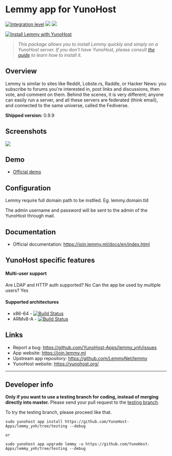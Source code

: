 

# Lemmy app for YunoHost

[![Integration level](https://dash.yunohost.org/integration/lemmy.svg)](https://dash.yunohost.org/appci/app/lemmy) ![](https://ci-apps.yunohost.org/ci/badges/lemmy.status.svg) ![](https://ci-apps.yunohost.org/ci/badges/lemmy.maintain.svg)

[![Install Lemmy with YunoHost](https://install-app.yunohost.org/install-with-yunohost.svg)](https://install-app.yunohost.org/?app=lemmy)


> *This package allows you to install Lemmy quickly and simply on a YunoHost server.
If you don't have YunoHost, please consult [the guide](https://yunohost.org/#/install) to learn how to install it.*

## Overview
Lemmy is similar to sites like Reddit, Lobste.rs, Raddle, or Hacker News: you subscribe to forums you're interested in, post links and discussions, then vote, and comment on them. Behind the scenes, it is very different; anyone can easily run a server, and all these servers are federated (think email), and connected to the same universe, called the Fediverse.

**Shipped version:** 0.9.9

## Screenshots

![](https://raw.githubusercontent.com/LemmyNet/joinlemmy-site/main/static/images/main_img.webp)

## Demo

* [Official demo](https://join.lemmy.ml/join/)

## Configuration

Lemmy require full domain path to be instlled. Eg. lemmy.domain.tld

The admin username and password will be sent to the admin of the YunoHost through mail.

## Documentation

 * Official documentation: https://join.lemmy.ml/docs/en/index.html


## YunoHost specific features

#### Multi-user support

Are LDAP and HTTP auth supported? No
Can the app be used by multiple users? Yes

#### Supported architectures

* x86-64 - [![Build Status](https://ci-apps.yunohost.org/ci/logs/lemmy%20%28Apps%29.svg)](https://ci-apps.yunohost.org/ci/apps/lemmy/)
* ARMv8-A - [![Build Status](https://ci-apps-arm.yunohost.org/ci/logs/lemmy%20%28Apps%29.svg)](https://ci-apps-arm.yunohost.org/ci/apps/lemmy/)

## Links

 * Report a bug: https://github.com/YunoHost-Apps/lemmy_ynh/issues
 * App website: https://join.lemmy.ml
 * Upstream app repository: https://github.com/LemmyNet/lemmy
 * YunoHost website: https://yunohost.org/

---

## Developer info

**Only if you want to use a testing branch for coding, instead of merging directly into master.**
Please send your pull request to the [testing branch](https://github.com/YunoHost-Apps/lemmy_ynh/tree/testing).

To try the testing branch, please proceed like that.
```
sudo yunohost app install https://github.com/YunoHost-Apps/lemmy_ynh/tree/testing --debug

or

sudo yunohost app upgrade lemmy -u https://github.com/YunoHost-Apps/lemmy_ynh/tree/testing --debug
```
